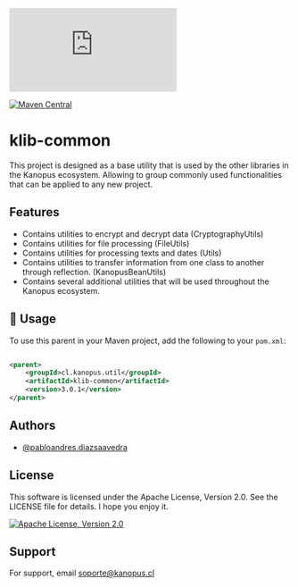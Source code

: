 ![Logo](https://www.kanopus.cl/admin/javax.faces.resource/images/logo-grey.png.xhtml?ln=paradise-layout)

[![Maven Central](https://img.shields.io/maven-central/v/cl.kanopus.util/klib-common.svg?label=Maven%20Central)](https://central.sonatype.com/artifact/cl.kanopus.util/klib-common)

# klib-common

This project is designed as a base utility that is used by the other libraries in the Kanopus ecosystem.
Allowing to group commonly used functionalities that can be applied to any new project.

## Features

- Contains utilities to encrypt and decrypt data (CryptographyUtils)
- Contains utilities for file processing (FileUtils)
- Contains utilities for processing texts and dates (Utils)
- Contains utilities to transfer information from one class to another through reflection. (KanopusBeanUtils)
- Contains several additional utilities that will be used throughout the Kanopus ecosystem.

## 🚀 Usage

To use this parent in your Maven project, add the following to your `pom.xml`:

```xml

<parent>
	<groupId>cl.kanopus.util</groupId>
	<artifactId>klib-common</artifactId>
	<version>3.0.1</version>
</parent>

```

## Authors

- [@pabloandres.diazsaavedra](https://www.linkedin.com/in/pablo-diaz-saavedra-4b7b0522/)

## License

This software is licensed under the Apache License, Version 2.0. See the LICENSE file for details.
I hope you enjoy it.

[![Apache License, Version 2.0](https://img.shields.io/badge/license-Apache%20License%202.0-blue.svg)](https://opensource.org/license/apache-2-0)

## Support

For support, email soporte@kanopus.cl
